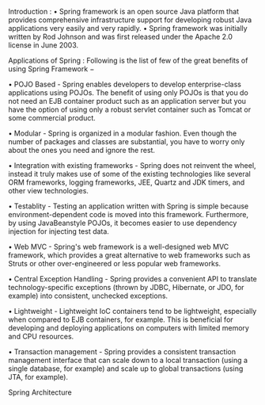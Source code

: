 Introduction : 
•	Spring framework is an open source Java platform that provides comprehensive infrastructure support for developing robust Java applications very easily and very rapidly.
•	Spring framework was initially written by Rod Johnson and was first released under the Apache 2.0 license in June 2003.

Applications of Spring :
Following is the list of few of the great benefits of using Spring Framework −

•	POJO Based - Spring enables developers to develop enterprise-class applications using POJOs. The benefit of using only POJOs is that you do not need an EJB container product such as an application server but you have the option of using only a robust servlet container such as Tomcat or some commercial product.

•	Modular - Spring is organized in a modular fashion. Even though the number of packages and classes are substantial, you have to worry only about the ones you need and ignore the rest.

•	Integration with existing frameworks - Spring does not reinvent the wheel, instead it truly makes use of some of the existing technologies like several ORM frameworks, logging frameworks, JEE, Quartz and JDK timers, and other view technologies.

•	Testablity - Testing an application written with Spring is simple because environment-dependent code is moved into this framework. Furthermore, by using JavaBeanstyle POJOs, it becomes easier to use dependency injection for injecting test data.

•	Web MVC - Spring's web framework is a well-designed web MVC framework, which provides a great alternative to web frameworks such as Struts or other over-engineered or less popular web frameworks.

•	Central Exception Handling - Spring provides a convenient API to translate technology-specific exceptions (thrown by JDBC, Hibernate, or JDO, for example) into consistent, unchecked exceptions.

•	Lightweight - Lightweight IoC containers tend to be lightweight, especially when compared to EJB containers, for example. This is beneficial for developing and deploying applications on computers with limited memory and CPU resources.

•	Transaction management - Spring provides a consistent transaction management interface that can scale down to a local transaction (using a single database, for example) and scale up to global transactions (using JTA, for example).

Spring Architecture